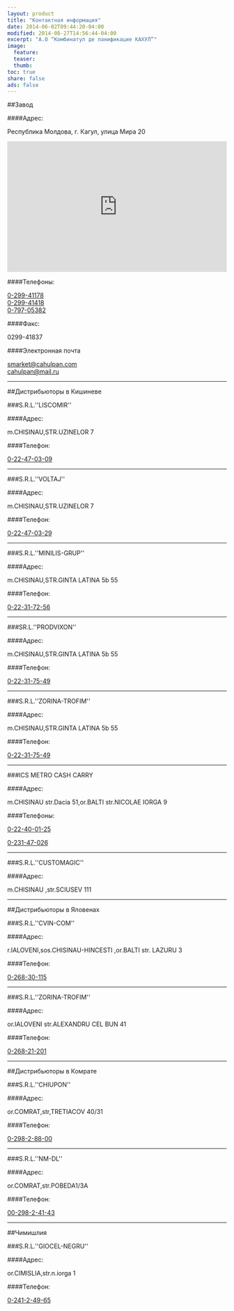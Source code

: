 ```yaml
---
layout: product
title: "Контактная информация"
date: 2014-06-02T09:44:20-04:00
modified: 2014-08-27T14:56:44-04:00
excerpt: "А.О “Комбинатул де панификацие КАХУЛ”"
image:
  feature:
  teaser:
  thumb:
toc: true
share: false
ads: false
---
```


##Завод

####Адрес:

Республика Молдова, г. Кагул, улица Мира 20

<iframe src="https://www.google.com/maps/embed?pb=!1m18!1m12!1m3!1d1388.507817242617!2d28.193303799999992!3d45.891000399999974!2m3!1f0!2f0!3f0!3m2!1i1024!2i768!4f13.1!3m3!1m2!1s0x40b65c8892670c0d%3A0x31d126693f8041d7!2zU3RyYWRhIFDEg2NpaSwgQ2FodWwgMzkwMSwg0JzQvtC70LTQvtCy0LA!5e0!3m2!1sru!2s!4v1416848683188" width="100%" height="300" frameborder="0" style="border:0"></iframe>


####Телефоны: 

<a href="tel:029941178">0-299-41178</a><br>
<a href="tel:029941178">0-299-41418</a><br>
<a href="tel:079705382">0-797-05382</a><br>


####Факс:

0299-41837


####Электронная почта 

<a href="mailto:smarket@cahulpan.com">smarket@cahulpan.com</a> <br>
<a href="mailto:cahulpan@mail.ru">cahulpan@mail.ru</a>

----------------------------------------------------------------

##Дистрибьюторы в Кишиневе


###S.R.L.''LISCOMIR''

####Адрес:

m.CHISINAU,STR.UZINELOR 7


####Телефон: 

<a href="tel:022470309">0-22-47-03-09</a>

----------------------------------------------------------------

###S.R.L.''VOLTAJ''

####Адрес:

m.CHISINAU,STR.UZINELOR 7


####Телефон: 

<a href="tel:022470329">0-22-47-03-29</a>

----------------------------------------------------------------

###S.R.L.''MINILIS-GRUP''

####Адрес:

m.CHISINAU,STR.GINTA LATINA 5b 55


####Телефон: 

<a href="tel:022317256">0-22-31-72-56</a>

----------------------------------------------------------------

###SR.L.''PRODVIXON''

####Адрес:

m.CHISINAU,STR.GINTA LATINA 5b 55


####Телефон: 

<a href="tel:022317549">0-22-31-75-49</a>

----------------------------------------------------------------

###S.R.L.''ZORINA-TROFIM''

####Адрес:

m.CHISINAU,STR.GINTA LATINA 5b 55


####Телефон: 

<a href="tel:022317549">0-22-31-75-49</a>

----------------------------------------------------------------

###ICS METRO CASH  CARRY

####Адрес:

m.CHISINAU str.Dacia 51,or.BALTI str.NICOLAE IORGA 9


####Телефоны: 

<a href="tel:022400125">0-22-40-01-25</a>

<a href="tel:023147026">0-231-47-026</a>

----------------------------------------------------------------

###S.R.L.''CUSTOMAGIC''

####Адрес:

m.CHISINAU ,str.SCIUSEV 111

----------------------------------------------------------------

##Дистрибьюторы в Яловенах

###S.R.L.''CVIN-COM''

####Адрес:

r.IALOVENI,sos.CHISINAU-HINCESTI ,or.BALTI str. LAZURU 3


####Телефон: 

<a href="tel:026830115">0-268-30-115</a>

----------------------------------------------------------------

###S.R.L.''ZORINA-TROFIM''

####Адрес:

or.IALOVENI str.ALEXANDRU CEL BUN 41


####Телефон: 

<a href="tel:026821201">0-268-21-201</a>

----------------------------------------------------------------

##Дистрибьюторы в Комрате

###S.R.L.''CHIUPON''

####Адрес:

or.COMRAT,str,TRETIACOV 40/31


####Телефон: 

<a href="tel:029828800">0-298-2-88-00</a>

----------------------------------------------------------------

###S.R.L.''NM-DL''

####Адрес:

or.COMRAT,str.POBEDA1/3A


####Телефон: 

<a href="tel:029824143">00-298-2-41-43</a>

----------------------------------------------------------------

##Чимишлия

###S.R.L.''GIOCEL-NEGRU''

####Адрес:

or.CIMISLIA,str.n.iorga 1


####Телефон: 

<a href="tel:024124965">0-241-2-49-65</a>